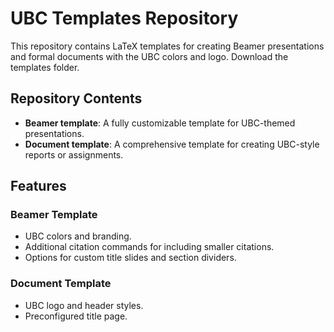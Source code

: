 # UBC Templates Repository

This repository contains LaTeX templates for creating Beamer presentations and formal documents with the UBC colors and logo. Download the templates folder.

## Repository Contents

- **Beamer template**: A fully customizable template for UBC-themed presentations.
- **Document template**: A comprehensive template for creating UBC-style reports or assignments.

## Features

### Beamer Template
- UBC colors and branding.
- Additional citation commands for including smaller citations.
- Options for custom title slides and section dividers.

### Document Template
- UBC logo and header styles.
- Preconfigured title page.

